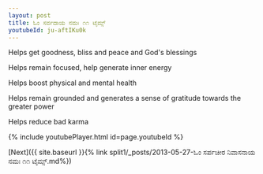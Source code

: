 ```yaml
---
layout: post
title: ಓಂ ಸರ್ವದಾಯ ನಮಃ ೧೧ ಟೈಮ್ಸ್
youtubeId: ju-aftIKu0k
---
```

 
 
Helps get goodness, bliss and peace and God's blessings
 
Helps remain focused, help generate inner energy 
 
Helps boost physical and mental health 
 
Helps remain grounded and generates a sense of gratitude towards the greater power 
 
Helps reduce bad karma
 
 
 
 


{% include youtubePlayer.html id=page.youtubeId %}
 
[Next]({{ site.baseurl }}{% link  split1/_posts/2013-05-27-ಓಂ ಸರ್ಪಚೀರ ನಿವಾಸನಾಯ ನಮಃ ೧೧ ಟೈಮ್ಸ್.md%})
 

